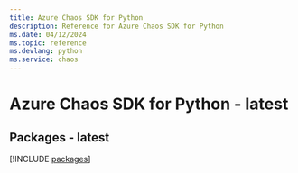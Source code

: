 ```yaml
---
title: Azure Chaos SDK for Python
description: Reference for Azure Chaos SDK for Python
ms.date: 04/12/2024
ms.topic: reference
ms.devlang: python
ms.service: chaos
---
```

# Azure Chaos SDK for Python - latest
## Packages - latest
[!INCLUDE [packages](chaos-index.md)]